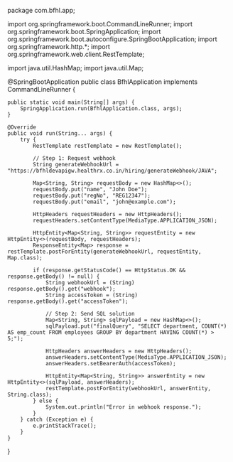 package com.bfhl.app;

import org.springframework.boot.CommandLineRunner;
import org.springframework.boot.SpringApplication;
import org.springframework.boot.autoconfigure.SpringBootApplication;
import org.springframework.http.*;
import org.springframework.web.client.RestTemplate;

import java.util.HashMap;
import java.util.Map;

@SpringBootApplication
public class BfhlApplication implements CommandLineRunner {

    public static void main(String[] args) {
        SpringApplication.run(BfhlApplication.class, args);
    }

    @Override
    public void run(String... args) {
        try {
            RestTemplate restTemplate = new RestTemplate();

            // Step 1: Request webhook
            String generateWebhookUrl = "https://bfhldevapigw.healthrx.co.in/hiring/generateWebhook/JAVA";

            Map<String, String> requestBody = new HashMap<>();
            requestBody.put("name", "John Doe");
            requestBody.put("regNo", "REG12347");
            requestBody.put("email", "john@example.com");

            HttpHeaders requestHeaders = new HttpHeaders();
            requestHeaders.setContentType(MediaType.APPLICATION_JSON);

            HttpEntity<Map<String, String>> requestEntity = new HttpEntity<>(requestBody, requestHeaders);
            ResponseEntity<Map> response = restTemplate.postForEntity(generateWebhookUrl, requestEntity, Map.class);

            if (response.getStatusCode() == HttpStatus.OK && response.getBody() != null) {
                String webhookUrl = (String) response.getBody().get("webhook");
                String accessToken = (String) response.getBody().get("accessToken");

                // Step 2: Send SQL solution
                Map<String, String> sqlPayload = new HashMap<>();
                sqlPayload.put("finalQuery", "SELECT department, COUNT(*) AS emp_count FROM employees GROUP BY department HAVING COUNT(*) > 5;");

                HttpHeaders answerHeaders = new HttpHeaders();
                answerHeaders.setContentType(MediaType.APPLICATION_JSON);
                answerHeaders.setBearerAuth(accessToken);

                HttpEntity<Map<String, String>> answerEntity = new HttpEntity<>(sqlPayload, answerHeaders);
                restTemplate.postForEntity(webhookUrl, answerEntity, String.class);
            } else {
                System.out.println("Error in webhook response.");
            }
        } catch (Exception e) {
            e.printStackTrace();
        }
    }
}
